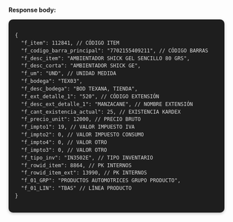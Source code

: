**Response body:**

<div style="background-color:#1e1e1e;color:#dcdcdc;border-radius:10px;padding:15px;font-family:'Fira Code', monospace;font-size:14px;line-height:1.5;overflow:auto;box-shadow:0 2px 6px rgba(0,0,0,0.25);">

<pre><code class="language-json">{
  "f_item": 112841, // CÓDIGO ITEM
  "f_codigo_barra_principal": "7702155409211", // CÓDIGO BARRAS
  "f_desc_item": "AMBIENTADOR SHICK GEL SENCILLO 80 GRS",
  "f_desc_corta": "AMBIENTADOR SHICK GE",
  "f_um": "UND", // UNIDAD MEDIDA
  "f_bodega": "TEX03",
  "f_desc_bodega": "BOD TEXANA, TIENDA",
  "f_ext_detalle_1": "520", // CÓDIGO EXTENSIÓN
  "f_desc_ext_detalle_1": "MANZACANE", // NOMBRE EXTENSIÓN
  "f_cant_existencia_actual": 25, // EXISTENCIA KARDEX
  "f_precio_unit": 12000, // PRECIO BRUTO
  "f_impto1": 19, // VALOR IMPUESTO IVA
  "f_impto2": 0, // VALOR IMPUESTO CONSUMO
  "f_impto4": 0, // VALOR OTRO
  "f_impto3": 0, // VALOR OTRO
  "f_tipo_inv": "IN3502E", // TIPO INVENTARIO
  "f_rowid_item": 8864, // PK INTERNOS
  "f_rowid_item_ext": 13990, // PK INTERNOS
  "f_01_GRP": "PRODUCTOS AUTOMOTRICES GRUPO PRODUCTO",
  "f_01_LIN": "TBAS" // LÍNEA PRODUCTO
}</code></pre>

</div>
